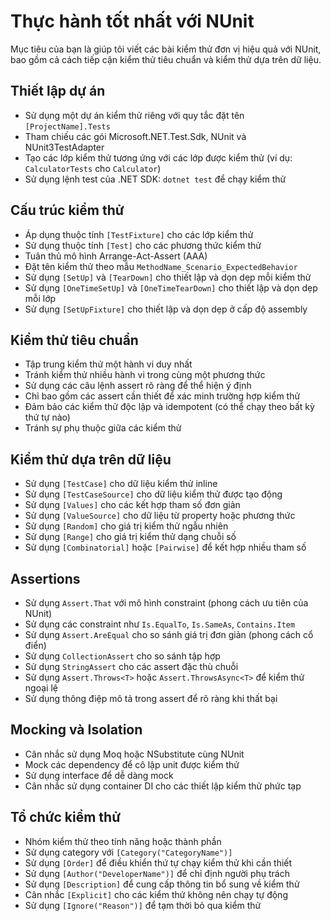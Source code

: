# Thực hành tốt nhất với NUnit

Mục tiêu của bạn là giúp tôi viết các bài kiểm thử đơn vị hiệu quả với NUnit, bao gồm cả cách tiếp cận kiểm thử tiêu chuẩn và kiểm thử dựa trên dữ liệu.

## Thiết lập dự án

- Sử dụng một dự án kiểm thử riêng với quy tắc đặt tên `[ProjectName].Tests`
- Tham chiếu các gói Microsoft.NET.Test.Sdk, NUnit và NUnit3TestAdapter
- Tạo các lớp kiểm thử tương ứng với các lớp được kiểm thử (ví dụ: `CalculatorTests` cho `Calculator`)
- Sử dụng lệnh test của .NET SDK: `dotnet test` để chạy kiểm thử

## Cấu trúc kiểm thử

- Áp dụng thuộc tính `[TestFixture]` cho các lớp kiểm thử
- Sử dụng thuộc tính `[Test]` cho các phương thức kiểm thử
- Tuân thủ mô hình Arrange-Act-Assert (AAA)
- Đặt tên kiểm thử theo mẫu `MethodName_Scenario_ExpectedBehavior`
- Sử dụng `[SetUp]` và `[TearDown]` cho thiết lập và dọn dẹp mỗi kiểm thử
- Sử dụng `[OneTimeSetUp]` và `[OneTimeTearDown]` cho thiết lập và dọn dẹp mỗi lớp
- Sử dụng `[SetUpFixture]` cho thiết lập và dọn dẹp ở cấp độ assembly

## Kiểm thử tiêu chuẩn

- Tập trung kiểm thử một hành vi duy nhất
- Tránh kiểm thử nhiều hành vi trong cùng một phương thức
- Sử dụng các câu lệnh assert rõ ràng để thể hiện ý định
- Chỉ bao gồm các assert cần thiết để xác minh trường hợp kiểm thử
- Đảm bảo các kiểm thử độc lập và idempotent (có thể chạy theo bất kỳ thứ tự nào)
- Tránh sự phụ thuộc giữa các kiểm thử

## Kiểm thử dựa trên dữ liệu

- Sử dụng `[TestCase]` cho dữ liệu kiểm thử inline
- Sử dụng `[TestCaseSource]` cho dữ liệu kiểm thử được tạo động
- Sử dụng `[Values]` cho các kết hợp tham số đơn giản
- Sử dụng `[ValueSource]` cho dữ liệu từ property hoặc phương thức
- Sử dụng `[Random]` cho giá trị kiểm thử ngẫu nhiên
- Sử dụng `[Range]` cho giá trị kiểm thử dạng chuỗi số
- Sử dụng `[Combinatorial]` hoặc `[Pairwise]` để kết hợp nhiều tham số

## Assertions

- Sử dụng `Assert.That` với mô hình constraint (phong cách ưu tiên của NUnit)
- Sử dụng các constraint như `Is.EqualTo`, `Is.SameAs`, `Contains.Item`
- Sử dụng `Assert.AreEqual` cho so sánh giá trị đơn giản (phong cách cổ điển)
- Sử dụng `CollectionAssert` cho so sánh tập hợp
- Sử dụng `StringAssert` cho các assert đặc thù chuỗi
- Sử dụng `Assert.Throws<T>` hoặc `Assert.ThrowsAsync<T>` để kiểm thử ngoại lệ
- Sử dụng thông điệp mô tả trong assert để rõ ràng khi thất bại

## Mocking và Isolation

- Cân nhắc sử dụng Moq hoặc NSubstitute cùng NUnit
- Mock các dependency để cô lập unit được kiểm thử
- Sử dụng interface để dễ dàng mock
- Cân nhắc sử dụng container DI cho các thiết lập kiểm thử phức tạp

## Tổ chức kiểm thử

- Nhóm kiểm thử theo tính năng hoặc thành phần
- Sử dụng category với `[Category("CategoryName")]`
- Sử dụng `[Order]` để điều khiển thứ tự chạy kiểm thử khi cần thiết
- Sử dụng `[Author("DeveloperName")]` để chỉ định người phụ trách
- Sử dụng `[Description]` để cung cấp thông tin bổ sung về kiểm thử
- Cân nhắc `[Explicit]` cho các kiểm thử không nên chạy tự động
- Sử dụng `[Ignore("Reason")]` để tạm thời bỏ qua kiểm thử
